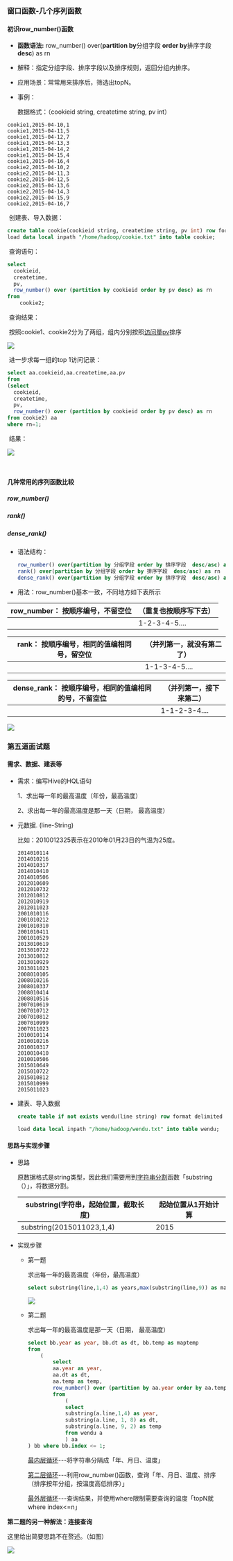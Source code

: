 ### 窗口函数-几个序列函数

#### 初识row_number()函数

- **函数语法:** row_number()  over(**partition by**分组字段 **order by**排序字段 **desc**) as rn

- 解释：指定分组字段、排序字段以及排序规则，返回分组内排序。

- 应用场景：常常用来排序后，筛选出topN。

- 事例：

  数据格式：（cookieid string, createtime string, pv int）

```
cookie1,2015-04-10,1
cookie1,2015-04-11,5
cookie1,2015-04-12,7
cookie1,2015-04-13,3
cookie1,2015-04-14,2
cookie1,2015-04-15,4
cookie1,2015-04-16,4
cookie2,2015-04-10,2
cookie2,2015-04-11,3
cookie2,2015-04-12,5
cookie2,2015-04-13,6
cookie2,2015-04-14,3
cookie2,2015-04-15,9
cookie2,2015-04-16,7
```

​		创建表、导入数据：

```sql
create table cookie(cookieid string, createtime string, pv int) row format delimited fields terminated by ',';
load data local inpath "/home/hadoop/cookie.txt" into table cookie;
```

​		查询语句：

```sql
select
  cookieid,
  createtime,
  pv,
  row_number() over (partition by cookieid order by pv desc) as rn
from 
	cookie2;
```

​		查询结果：

​		按照cookie1、cookie2分为了两组，组内分别按照<u>访问量pv</u>排序

![](../png/row_number2.png)

​		进一步求每一组的top 1访问记录：

```sql
select aa.cookieid,aa.createtime,aa.pv
from
(select
  cookieid,
  createtime,
  pv,
  row_number() over (partition by cookieid order by pv desc) as rn
from cookie2) aa
where rn=1;
```

​		结果：

![](../png/面试题4_2.png)

​			

#### 几种常用的序列函数比较

##### row_number()

##### rank()

##### dense_rank()

- 语法结构：

  ```sql
  row_number() over(partition by 分组字段 order by 排序字段  desc/asc) as rn
  rank() over(partition by 分组字段 order by 排序字段  desc/asc) as rn
  dense_rank() over(partition by 分组字段 order by 排序字段  desc/asc) as rn
  ```

- 用法：row_number()基本一致，不同地方如下表所示

| row_number： 按**顺序**编号，**不留空位** | （**重复也按顺序写下去**） |
| ----------------------------------------- | -------------------------- |
|                                           | 1-2-3-4-5....              |

 

| rank： 按**顺序**编号，**相同**的值编相**同号**，**留空位** | （**并列第一，就没有第二了**） |
| ----------------------------------------------------------- | ------------------------------ |
|                                                             | 1-1-3-4-5....                  |

 

| dense_rank： 按**顺序**编号，**相同**的值编**相同的号**，**不留**空位 | **（并列第一，接下来第二）** |
| ------------------------------------------------------------ | ---------------------------- |
|                                                              | 1-1-2-3-4....                |



![](../png/row_number.png)



### 第五道面试题

#### 需求、数据、建表等

- 需求：编写Hive的HQL语句

  1、求出每一年的最高温度（年份，最高温度）

  2、求出每一年的最高温度是那一天（日期， 最高温度）

- 元数据. (line-String)

  比如：2010012325表示在2010年01月23日的气温为25度。

  ```
  2014010114
  2014010216
  2014010317
  2014010410
  2014010506
  2012010609
  2012010732
  2012010812
  2012010919
  2012011023
  2001010116
  2001010212
  2001010310
  2001010411
  2001010529
  2013010619
  2013010722
  2013010812
  2013010929
  2013011023
  2008010105
  2008010216
  2008010337
  2008010414
  2008010516
  2007010619
  2007010712
  2007010812
  2007010999
  2007011023
  2010010114
  2010010216
  2010010317
  2010010410
  2010010506
  2015010649
  2015010722
  2015010812
  2015010999
  2015011023
  ```

- 建表、导入数据

  ```sql
  create table if not exists wendu(line string) row format delimited fields terminated by ",";
  
  load data local inpath "/home/hadoop/wendu.txt" into table wendu;
  ```

#### 思路与实现步骤

- 思路

  原数据格式是string类型，因此我们需要用到<u>字符串分割</u>函数「substring（）」，将数据分割。

  | substring(字符串，起始位置，截取长度) | 起始位置从1开始计算 |
  | ------------------------------------- | ------------------- |
  | substring(2015011023,1,4)             | 2015                |

- 实现步骤

  - 第一题

    求出每一年的最高温度（年份，最高温度）

    ```sql
    select substring(line,1,4) as years,max(substring(line,9)) as max_cc from wendu group by substring(line,1,4);
    
    ```

    ![](../png/面试题5_1.png)

  - 第二题

    求出每一年的最高温度是那一天（日期， 最高温度）

    ```sql
    select bb.year as year, bb.dt as dt, bb.temp as maptemp 
    from 
    	(
    		select 
    		aa.year as year, 
    		aa.dt as dt,
    		aa.temp as temp, 
    		row_number() over (partition by aa.year order by aa.temp desc) as index 
    		from
    			(
    			select 
    			substring(a.line,1,4) as year,
    			substring(a.line, 1, 8) as dt,
    			substring(a.line, 9, 2) as temp  
    			from wendu a 
    			) aa
    ) bb where bb.index <= 1;
    ```

    <u>最内层循环</u>---将字符串分隔成「年、月日、温度」

    <u>第二层循环</u>---利用row_number()函数，查询「年、月日、温度、排序（排序按年分组，按温度高低排序）」

    <u>最外层循环</u>---查询结果，并使用where限制需要查询的温度「topN就where index<=n」

**第二题的另一种解法：连接查询**

这里给出简要思路不在赘述。（如图）

![](../png/面试题5_2.png)
